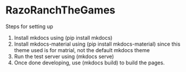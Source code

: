 # RazoRanchTheGames

Steps for setting up

1. Install mkdocs using (pip install mkdocs)
2. Install mkdocs-material using (pip install mkdocs-material) since this theme used is for matrial, not the default mkdocs theme
3. Run the test server using (mkdocs serve)
4. Once done developing, use (mkdocs build) to build the pages.
